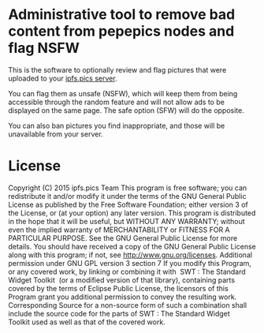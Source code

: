 # Administrative tool to remove bad content from pepepics nodes and flag NSFW

This is the software to optionally review and flag pictures that were uploaded to your [ipfs.pics server](https://github.com/ipfspics/server). 

You can flag them as unsafe (NSFW), which will keep them from being accessible through the random 
feature and will not allow ads to be displayed on the same page. The safe option (SFW) will do the opposite.

You can also ban pictures you find inappropriate, and those will be unavailable from your server. 


# License
Copyright (C) 2015 ipfs.pics Team
This program is free software; you can redistribute it and/or modify it under the terms 
of the GNU General Public License as published by the Free Software Foundation; either 
version 3 of the License, or (at your option) any later version.
This program is distributed in the hope that it will be useful, 
but WITHOUT ANY WARRANTY; without even the implied warranty 
of MERCHANTABILITY or FITNESS FOR A PARTICULAR PURPOSE. See the GNU General Public License for more details.
You should have received a copy of the GNU General Public License 
along with this program; if not, see <http://www.gnu.org/licenses>.
Additional permission under GNU GPL version 3 section 7
If you modify this Program, or any covered work, by linking or 
combining it with  SWT : The Standard Widget Toolkit  (or a modified version of that library), 
containing parts covered by the terms of Eclipse Public License, 
the licensors of this Program grant you additional permission to convey the resulting work. 
Corresponding Source for a non-source form of such a combination shall include the source code 
for the parts of SWT : The Standard Widget Toolkit used as well as that of the covered work.
